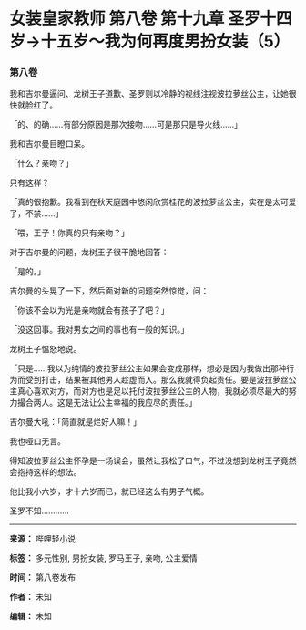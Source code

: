 # 女装皇家教师 第八卷 第十九章 圣罗十四岁→十五岁～我为何再度男扮女装（5）

### 第八卷

我和吉尔曼逼问、龙树王子道歉、圣罗则以冷静的视线注视波拉萝丝公主，让她很快就脸红了。

「的、的确……有部分原因是那次接吻……可是那只是导火线……」

我和吉尔曼目瞪口呆。

「什么？亲吻？」

只有这样？

「真的很抱歉。我看到在秋天庭园中悠闲欣赏桂花的波拉萝丝公主，实在是太可爱了，不禁……」

「喂，王子！你真的只有亲吻？」

对于吉尔曼的问题，龙树王子很干脆地回答：

「是的。」

吉尔曼的头晃了一下，然后面对新的问题突然惊觉，问：

「你该不会以为光是亲吻就会有孩子了吧？」

「没这回事。我对男女之间的事也有一般的知识。」

龙树王子愠怒地说。

「只是……我以为纯情的波拉萝丝公主如果会变成那样，想必是因为我做出那种行为而受到打击，结果被其他男人趁虚而入。那么我就得负起责任。要是波拉萝丝公主真心喜欢对方，而对方也是足以托付波拉萝丝公主的人物，我就必须尽最大的努力撮合两人。这是无法让公主幸福的我应尽的责任。」

吉尔曼大吼：「简直就是烂好人嘛！」

我也哑口无言。

得知波拉萝丝公主怀孕是一场误会，虽然让我松了口气，不过没想到龙树王子竟然会抱持这样的想法。

他比我小六岁，才十六岁而已，就已经这么有男子气概。

圣罗不知…………

---

**来源：** 哔哩轻小说

**标签：** 多元性别, 男扮女装, 罗马王子, 亲吻, 公主爱情

**时间：** 第八卷发布

**作者：** 未知

**编辑：** 未知